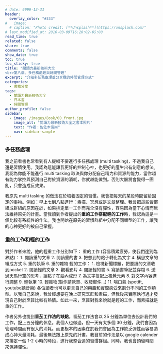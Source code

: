 ```yaml
---
# date: 9999-12-31
header:
  overlay_color: "#333"
#   image: 
  # caption: "Photo credit: [**Unsplash**](https://unsplash.com)"
# last_modified_at: 2016-03-09T16:20:02-05:00
read_time: true
related: false
share: true
comments: false
show_date: true
toc: true
toc_sticky: true
title: "閱讀力最新技術大全
<br>第八章、多任務處理與時間管理"
excerpt: "介紹多任務處理並分享我的時間管理方式"
categories:
  - 書籍分享
tags:
  - 閱讀力最新技術大全
  - 日本書
  - 時間管理
author_profile: false
sidebar:
  - image: /images/Book/00_front.jpg
    image_alt: "閱讀力最新技術大全之書本照片"
    text: "作者：佐佐木俊尚"
    nav: sidebar-sample
---
```

### 多任務處理
我之前看書也常看到有人提唱不要進行多任務處理 (multi tasking)，不過我自己還是習慣使用。我認為這能讓我更好的控制心神，也更好的產生出有創意的想法。我認為你能不能進行 multi tasking 取決與你分配自己精力和資源的能力，當你越有能力掌控與預測自己對於資源的消耗，你就越能做到。否則大腦將會變得一團亂，只會造成反效果。

我原先 multi tasking 的做法在於培養固定的習慣。我會把每天的某段時間留給固定的事物。例如：早上七到八點進行：素描、冥想或是文章整理。我會把這些習慣組成群組的原因在於，如果排定單一工作而完全沒有彈性，容易因為當下心情而無法維持原先的計畫。當我讀到作者提出的**重的工作搭配輕的工作**時，我認為這是一個比較有系統性的作法。我也開始在原先的習慣群組中分配不同類型的工作，讓我的心神更好的被自己掌握。

### 重的工作和輕的工作
對於作者來說，他的輕重工作分別如下：
重的工作 (容易積累疲勞，使我們達到臨界點)：
	1. 閱讀重的文章
	2. 閱讀重的書
	3. 把想到的點子轉化為文字
	4. 構思文章的組成方式
	5. 重的執筆
	6. 重的雜物
輕的工作：
	1. 檢視新聞標題，把要讀的文章收到pocket
	2. 閱讀輕的文章
	3. 觀看影片
	4. 閱讀輕的書
	5. 寫讀書筆記並存檔
	6. 透過天馬行空的思考，讓點子在腦內成形
	7. 為文字搭配上視覺元素
	8. 對文字內容進行調整
	9. 輕執筆
	10. 輕雜物(製作請款單、收發郵件…)
	11. 喘口氣 (spotift, youtube聽音樂)
各位讀者也可以更具自己的興趣和實際感受來劃分不同的工作類型。以我自己來說，我曾經想要在晚上研究烹飪和素描，但我後來實際執行過才發現自己對於烹飪比較有熱情。如此一來，烹飪對我來說就是輕的工作，而素描就是重的工作。

作者另外也提到**番茄工作法的缺點**。番茄工作法會以 25 分鐘為單位去設計我們的工作，配上五分鐘的休息。我個人也做過，但一天有太多個 30 分鐘，我們會因為管理時間而有很大的消耗。而更根本的因素在於我們會因為工作缺乏彈性而容易造成心神大量消耗，最後無法跟上原先的計畫。我目前的作法是以 google calender 來排定一個 1-2 小時的時段，進行我整合過的習慣群組。同時，我也會預留時間來保持彈性。
